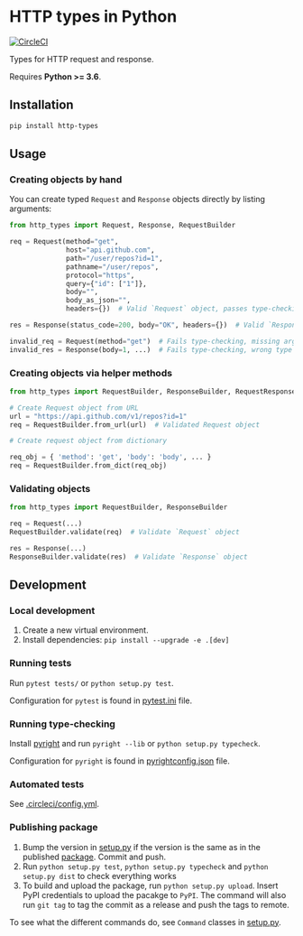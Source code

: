# HTTP types in Python

[![CircleCI](https://circleci.com/gh/Meeshkan/py-http-types.svg?style=svg)](https://circleci.com/gh/Meeshkan/py-http-types)

Types for HTTP request and response.

Requires **Python >= 3.6**.

## Installation

```bash
pip install http-types
```

## Usage

### Creating objects by hand

You can create typed `Request` and `Response` objects directly by listing arguments:

```py
from http_types import Request, Response, RequestBuilder

req = Request(method="get",
              host="api.github.com",
              path="/user/repos?id=1",
              pathname="/user/repos",
              protocol="https",
              query={"id": ["1"]},
              body="",
              body_as_json="",
              headers={})  # Valid `Request` object, passes type-checking

res = Response(status_code=200, body="OK", headers={})  # Valid `Response` object, passes type-checking

invalid_req = Request(method="get")  # Fails type-checking, missing arguments
invalid_res = Response(body=1, ...)  # Fails type-checking, wrong type for `body`
```

### Creating objects via helper methods

```py
from http_types import RequestBuilder, ResponseBuilder, RequestResponseBuilder

# Create Request object from URL
url = "https://api.github.com/v1/repos?id=1"
req = RequestBuilder.from_url(url)  # Validated Request object

# Create request object from dictionary

req_obj = { 'method': 'get', 'body': 'body', ... }
req = RequestBuilder.from_dict(req_obj)

```

### Validating objects

```py
from http_types import RequestBuilder, ResponseBuilder

req = Request(...)
RequestBuilder.validate(req)  # Validate `Request` object

res = Response(...)
ResponseBuilder.validate(res)  # Validate `Response` object
```

## Development

### Local development

1. Create a new virtual environment.
1. Install dependencies: `pip install --upgrade -e .[dev]`

### Running tests

Run `pytest tests/` or `python setup.py test`.

Configuration for `pytest` is found in [pytest.ini](./pytest.ini) file.

### Running type-checking

Install [pyright](https://github.com/microsoft/pyright) and run `pyright --lib` or `python setup.py typecheck`.

Configuration for `pyright` is found in [pyrightconfig.json](./pyrightconfig.json) file.

### Automated tests

See [.circleci/config.yml](./.circleci/config.yml).

### Publishing package

1. Bump the version in [setup.py](./setup.py) if the version is the same as in the published [package](https://pypi.org/project/http-types/). Commit and push.
1. Run `python setup.py test`, `python setup.py typecheck` and `python setup.py dist` to check everything works
1. To build and upload the package, run `python setup.py upload`. Insert PyPI credentials to upload the pacakge to `PyPI`. The command will also run `git tag` to tag the commit as a release and push the tags to remote.

To see what the different commands do, see `Command` classes in [setup.py](./setup.py).

